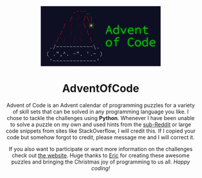 <div align="center">
<img src="adventofcode.jpg"/>
<h1>AdventOfCode</h1>
<p>
Advent of Code is an Advent calendar of programming puzzles for a variety of skill sets that can be solved in any programming language you like. I chose to tackle the challenges using <b>Python</b>. Whenever I have been unable to solve a puzzle on my own and used hints from the <a href="https://www.reddit.com/r/adventofcode/">sub-Reddit</a> or large code snippets from sites like StackOverflow, I will credit this. If I copied your code but somehow forgot to credit, please message me and I will correct it. 

If you also want to participate or want more information on the challenges check out <a href="https://adventofcode.com/about">the website</a>. Huge thanks to <a href="https://twitter.com/ericwastl">Eric</a> for creating these awesome puzzles and bringing the Christmas joy of programming to us all. <i>Happy coding!</i>
</p>
</div>
